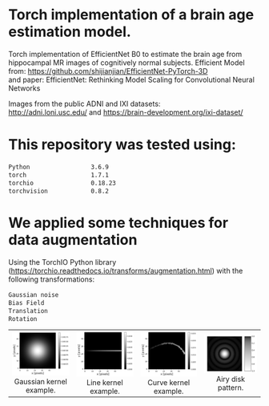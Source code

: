 # Torch implementation of a brain age estimation model.

Torch implementation of EfficientNet B0 to estimate the brain age from hippocampal MR images of cognitively normal subjects.
Efficient Model from: https://github.com/shijianjian/EfficientNet-PyTorch-3D <br>
and paper: EfficientNet: Rethinking Model Scaling for Convolutional Neural Networks<br>

Images from the public ADNI and IXI datasets:<br>
http://adni.loni.usc.edu/ and https://brain-development.org/ixi-dataset/<br>

# This repository was tested using:

    Python                 3.6.9
    torch                  1.7.1
    torchio                0.18.23
    torchvision            0.8.2

# We applied some techniques for data augmentation<br>
Using the TorchIO Python library (https://torchio.readthedocs.io/transforms/augmentation.html) with the following transformations:<br>

    Gaussian noise
    Bias Field
    Translation
    Rotation
 
 <table width="100%" border="0" cellpadding="5">
	<tr>
		<td align="center" valign="center">
		<img src="https://github.com/brunoggregorio/retinanet-cell-detection/blob/master/images/Fig_3a.png" alt="description here" />
		<br />
			Gaussian kernel example.
		</td>
		<td align="center" valign="center">
		<img src="https://github.com/brunoggregorio/retinanet-cell-detection/blob/master/images/Fig_3b.png" alt="description here" />
		<br />
			Line kernel example.
		</td>
		<td align="center" valign="center">
		<img src="https://github.com/brunoggregorio/retinanet-cell-detection/blob/master/images/Fig_3c.png" alt="description here" />
		<br />
			Curve kernel example.
		</td>
		<td align="center" valign="center">
		<img src="https://github.com/brunoggregorio/retinanet-cell-detection/blob/master/images/Fig_4b.png" alt="description here" />
		<br />
			Airy disk pattern.
		</td>
	</tr>
</table>


